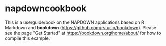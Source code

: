 # napdowncookbook

This is a userguide/book on the NAPDOWN applications based on R Markdown and **bookdown** (https://github.com/rstudio/bookdown). Please see the page "Get Started" at https://bookdown.org/home/about/ for how to compile this example.

